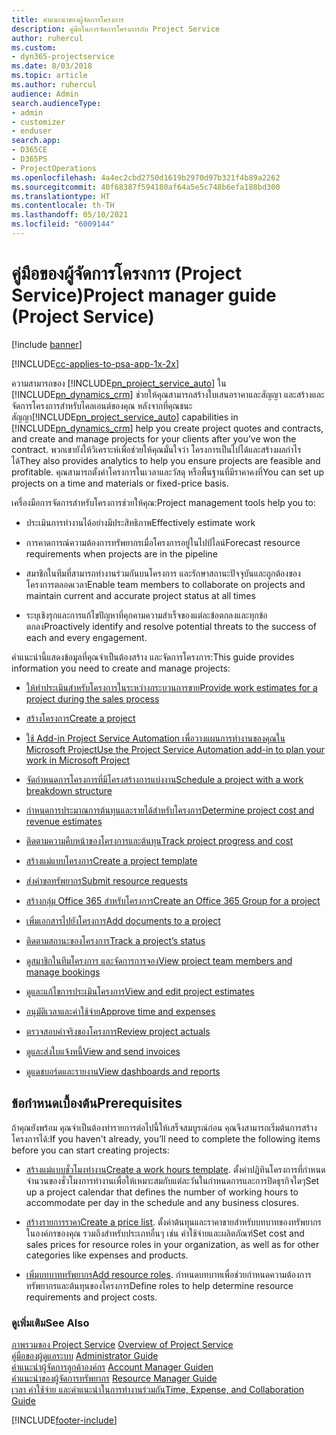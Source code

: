 ```yaml
---
title: คำแนะนำของผู้จัดการโครงการ
description: คู่มือในการจัดการโครงการกับ Project Service
author: ruhercul
ms.custom:
- dyn365-projectservice
ms.date: 8/03/2018
ms.topic: article
ms.author: ruhercul
audience: Admin
search.audienceType:
- admin
- customizer
- enduser
search.app:
- D365CE
- D365PS
- ProjectOperations
ms.openlocfilehash: 4a4ec2cbd2750d1619b2970d97b321f4b89a2262
ms.sourcegitcommit: 40f68387f594180af64a5e5c748b6efa188bd300
ms.translationtype: HT
ms.contentlocale: th-TH
ms.lasthandoff: 05/10/2021
ms.locfileid: "6009144"
---
```

# <a name="project-manager-guide-project-service"></a><span data-ttu-id="182fc-103">คู่มือของผู้จัดการโครงการ (Project Service)</span><span class="sxs-lookup"><span data-stu-id="182fc-103">Project manager guide (Project Service)</span></span>

[!include [banner](../includes/psa-now-project-operations.md)]

[!INCLUDE[cc-applies-to-psa-app-1x-2x](../includes/cc-applies-to-psa-app-1x-2x.md)]

<span data-ttu-id="182fc-104">ความสามารถของ [!INCLUDE[pn_project_service_auto](../includes/pn-project-service-auto.md)] ใน [!INCLUDE[pn_dynamics_crm](../includes/pn-dynamics-crm.md)] ช่วยให้คุณสามารถสร้างใบเสนอราคาและสัญญา และสร้างและจัดการโครงการสำหรับไคลเอนต์ของคุณ หลังจากที่คุณชนะสัญญา</span><span class="sxs-lookup"><span data-stu-id="182fc-104">[!INCLUDE[pn_project_service_auto](../includes/pn-project-service-auto.md)] capabilities in [!INCLUDE[pn_dynamics_crm](../includes/pn-dynamics-crm.md)] help you create project quotes and contracts, and create and manage projects for your clients after you’ve won the contract.</span></span> <span data-ttu-id="182fc-105">พวกเขายังให้วิเคราะห์เพื่อช่วยให้คุณมั่นใจว่า โครงการเป็นไปได้และสร้างผลกำไรได้</span><span class="sxs-lookup"><span data-stu-id="182fc-105">They also provides analytics to help you ensure projects are feasible and profitable.</span></span> <span data-ttu-id="182fc-106">คุณสามารถตั้งค่าโครงการในเวลาและวัสดุ หรือพื้นฐานที่มีราคาคงที่</span><span class="sxs-lookup"><span data-stu-id="182fc-106">You can set up projects on a time and materials or fixed-price basis.</span></span>  
  
 <span data-ttu-id="182fc-107">เครื่องมือการจัดการสำหรับโครงการช่วยให้คุณ:</span><span class="sxs-lookup"><span data-stu-id="182fc-107">Project management tools help you to:</span></span>  
  
-   <span data-ttu-id="182fc-108">ประเมินการทำงานได้อย่างมีประสิทธิภาพ</span><span class="sxs-lookup"><span data-stu-id="182fc-108">Effectively estimate work</span></span>  
  
-   <span data-ttu-id="182fc-109">การคาดการณ์ความต้องการทรัพยากรเมื่อโครงการอยู่ในไปป์ไลน์</span><span class="sxs-lookup"><span data-stu-id="182fc-109">Forecast resource requirements when projects are in the pipeline</span></span>  
  
-   <span data-ttu-id="182fc-110">สมาชิกในทีมที่สามารถทำงานร่วมกันบนโครงการ และรักษาสถานะปัจจุบันและถูกต้องของโครงการตลอดเวลา</span><span class="sxs-lookup"><span data-stu-id="182fc-110">Enable team members to collaborate on projects and maintain current and accurate project status at all times</span></span>  
  
-   <span data-ttu-id="182fc-111">ระบุเชิงรุกและการแก้ไขปัญหาที่คุกคามความสำเร็จของแต่ละข้อตกลงและทุกข้อตกลง</span><span class="sxs-lookup"><span data-stu-id="182fc-111">Proactively identify and resolve potential threats to the success of each and every engagement.</span></span>  
  
<span data-ttu-id="182fc-112">คำแนะนำนี้แสดงข้อมูลที่คุณจำเป็นต้องสร้าง และจัดการโครงการ:</span><span class="sxs-lookup"><span data-stu-id="182fc-112">This guide provides information you need to create and manage projects:</span></span>  
  
-   [<span data-ttu-id="182fc-113">ให้ทำประเมินสำหรับโครงการในระหว่างกระบวนการขาย</span><span class="sxs-lookup"><span data-stu-id="182fc-113">Provide work estimates for a project during the sales process</span></span>](../psa/provide-estimates-project-during-sales-process.md)  
  
-   [<span data-ttu-id="182fc-114">สร้างโครงการ</span><span class="sxs-lookup"><span data-stu-id="182fc-114">Create a project</span></span>](../psa/create-project.md)  
  
-   [<span data-ttu-id="182fc-115">ใช้ Add-in Project Service Automation เพื่อวางแผนการทำงานของคุณใน Microsoft Project</span><span class="sxs-lookup"><span data-stu-id="182fc-115">Use the Project Service Automation add-in to plan your work in Microsoft Project</span></span>](../psa/add-plan-work-microsoft-project.md)  
  
-   [<span data-ttu-id="182fc-116">จัดกำหนดการโครงการที่มีโครงสร้างการแบ่งงาน</span><span class="sxs-lookup"><span data-stu-id="182fc-116">Schedule a project with a work breakdown structure</span></span>](../psa/schedule-project-work-breakdown-structure.md)  
  
-   [<span data-ttu-id="182fc-117">กำหนดการประมาณการต้นทุนและรายได้สำหรับโครงการ</span><span class="sxs-lookup"><span data-stu-id="182fc-117">Determine project cost and revenue estimates</span></span>](../psa/determine-project-cost-revenue-estimates.md)  
  
-   [<span data-ttu-id="182fc-118">ติดตามความคืบหน้าของโครงการและต้นทุน</span><span class="sxs-lookup"><span data-stu-id="182fc-118">Track project progress and cost</span></span>](../psa/track-project-progress-cost.md)  
  
-   [<span data-ttu-id="182fc-119">สร้างแม่แบบโครงการ</span><span class="sxs-lookup"><span data-stu-id="182fc-119">Create a project template</span></span>](../psa/create-project-template.md)  
  
-   [<span data-ttu-id="182fc-120">ส่งคำขอทรัพยากร</span><span class="sxs-lookup"><span data-stu-id="182fc-120">Submit resource requests</span></span>](../psa/submit-resource-requests.md)  
  
-   [<span data-ttu-id="182fc-121">สร้างกลุ่ม Office 365 สำหรับโครงการ</span><span class="sxs-lookup"><span data-stu-id="182fc-121">Create an Office 365 Group for a project</span></span>](../psa/create-office-365-group-project.md)  
  
-   [<span data-ttu-id="182fc-122">เพิ่มเอกสารไปยังโครงการ</span><span class="sxs-lookup"><span data-stu-id="182fc-122">Add documents to a project</span></span>](../psa/add-documents-project.md)  
  
-   [<span data-ttu-id="182fc-123">ติดตามสถานะของโครงการ</span><span class="sxs-lookup"><span data-stu-id="182fc-123">Track a project’s status</span></span>](../psa/track-project-status.md)  
  
-   [<span data-ttu-id="182fc-124">ดูสมาชิกในทีมโครงการ และจัดการการจอง</span><span class="sxs-lookup"><span data-stu-id="182fc-124">View project team members and manage bookings</span></span>](../psa/view-project-team-members-manage-bookings.md)  
  
-   [<span data-ttu-id="182fc-125">ดูและแก้ไขการประเมินโครงการ</span><span class="sxs-lookup"><span data-stu-id="182fc-125">View and edit project estimates</span></span>](../psa/view-edit-project-estimates.md)  
  
-   [<span data-ttu-id="182fc-126">อนุมัติเวลาและค่าใช้จ่าย</span><span class="sxs-lookup"><span data-stu-id="182fc-126">Approve time and expenses</span></span>](../psa/approve-time-expenses.md)  
  
-   [<span data-ttu-id="182fc-127">ตรวจสอบค่าจริงของโครงการ</span><span class="sxs-lookup"><span data-stu-id="182fc-127">Review project actuals</span></span>](../psa/review-project-actuals.md)  
  
-   [<span data-ttu-id="182fc-128">ดูและส่งใบแจ้งหนี้</span><span class="sxs-lookup"><span data-stu-id="182fc-128">View and send invoices</span></span>](../psa/view-send-invoices.md)  
  
-   [<span data-ttu-id="182fc-129">ดูแดชบอร์ดและรายงาน</span><span class="sxs-lookup"><span data-stu-id="182fc-129">View dashboards and reports</span></span>](../psa/view-dashboards-reports.md)  
  
## <a name="prerequisites"></a><span data-ttu-id="182fc-130">ข้อกำหนดเบื้องต้น</span><span class="sxs-lookup"><span data-stu-id="182fc-130">Prerequisites</span></span>  
 <span data-ttu-id="182fc-131">ถ้าคุณยังพร้อม คุณจำเป็นต้องทำรายการต่อไปนี้ให้เสร็จสมบูรณ์ก่อน คุณจึงสามารถเริ่มต้นการสร้างโครงการได้:</span><span class="sxs-lookup"><span data-stu-id="182fc-131">If you haven't already, you’ll need to complete the following items before you can start creating projects:</span></span>  
  
-   <span data-ttu-id="182fc-132">[สร้างแม่แบบชั่วโมงทำงาน](../psa/create-work-hours-template.md)</span><span class="sxs-lookup"><span data-stu-id="182fc-132">[Create a work hours template](../psa/create-work-hours-template.md).</span></span> <span data-ttu-id="182fc-133">ตั้งค่าปฏิทินโครงการที่กำหนดจำนวนของชั่วโมงการทำงานเพื่อให้เหมาะสมกับแต่ละวันในกำหนดการและการปิดธุรกิจใดๆ</span><span class="sxs-lookup"><span data-stu-id="182fc-133">Set up a project calendar that defines the number of working hours to accommodate per day in the schedule and any business closures.</span></span>  
  
-   <span data-ttu-id="182fc-134">[สร้างรายการราคา](../psa/create-price-list.md)</span><span class="sxs-lookup"><span data-stu-id="182fc-134">[Create a price list](../psa/create-price-list.md).</span></span> <span data-ttu-id="182fc-135">ตั้งค่าต้นทุนและราคาขายสำหรับบทบาทของทรัพยากรในองค์กรของคุณ รวมถึงสำหรับประเภทอื่นๆ เช่น ค่าใช้จ่ายและผลิตภัณฑ์</span><span class="sxs-lookup"><span data-stu-id="182fc-135">Set cost and sales prices for resource roles in your organization, as well as for other categories like expenses and products.</span></span>  
  
-   <span data-ttu-id="182fc-136">[เพิ่มบทบาททรัพยากร](../psa/add-resource-roles.md)</span><span class="sxs-lookup"><span data-stu-id="182fc-136">[Add resource roles](../psa/add-resource-roles.md).</span></span> <span data-ttu-id="182fc-137">กำหนดบทบาทเพื่อช่วยกำหนดความต้องการทรัพยากรและต้นทุนของโครงการ</span><span class="sxs-lookup"><span data-stu-id="182fc-137">Define roles to help determine resource requirements and project costs.</span></span>  
  
### <a name="see-also"></a><span data-ttu-id="182fc-138">ดูเพิ่มเติม</span><span class="sxs-lookup"><span data-stu-id="182fc-138">See Also</span></span>  
 <span data-ttu-id="182fc-139">[ภาพรวมของ Project Service](../psa/overview.md) </span><span class="sxs-lookup"><span data-stu-id="182fc-139">[Overview of Project Service](../psa/overview.md) </span></span>  
 <span data-ttu-id="182fc-140">[คู่มือของผู้ดูแลระบบ](../psa/admin-guide.md) </span><span class="sxs-lookup"><span data-stu-id="182fc-140">[Administrator Guide](../psa/admin-guide.md) </span></span>  
 <span data-ttu-id="182fc-141">[คำแนะนำผู้จัดการลูกค้าองค์กร](../psa/account-manager-guide.md) </span><span class="sxs-lookup"><span data-stu-id="182fc-141">[Account Manager Guiden](../psa/account-manager-guide.md) </span></span>  
 <span data-ttu-id="182fc-142">[คำแนะนำของผู้จัดการทรัพยากร](../psa/resource-manager-guide.md) </span><span class="sxs-lookup"><span data-stu-id="182fc-142">[Resource Manager Guide](../psa/resource-manager-guide.md) </span></span>  
 [<span data-ttu-id="182fc-143">เวลา ค่าใช้จ่าย และคำแนะนำในการทำงานร่วมกัน</span><span class="sxs-lookup"><span data-stu-id="182fc-143">Time, Expense, and Collaboration Guide</span></span>](../psa/time-expense-collaboration-guide.md)



[!INCLUDE[footer-include](../includes/footer-banner.md)]